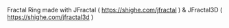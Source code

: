 Fractal Ring made with JFractal ( https://shighe.com/jfractal ) & JFractal3D ( https://shighe.com/jfractal3d )
